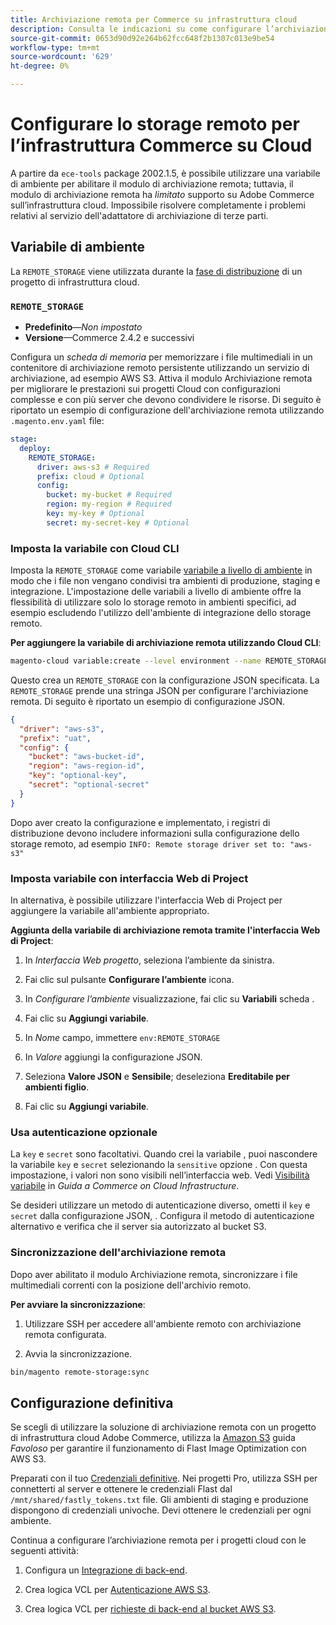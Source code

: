```yaml
---
title: Archiviazione remota per Commerce su infrastruttura cloud
description: Consulta le indicazioni su come configurare l’archiviazione remota per Adobe Commerce sull’infrastruttura cloud.
source-git-commit: 0653d90d92e264b62fcc648f2b1307c013e9be54
workflow-type: tm+mt
source-wordcount: '629'
ht-degree: 0%

---
```



# Configurare lo storage remoto per l’infrastruttura Commerce su Cloud

A partire da `ece-tools` package 2002.1.5, è possibile utilizzare una variabile di ambiente per abilitare il modulo di archiviazione remota; tuttavia, il modulo di archiviazione remota ha _limitato_ supporto su Adobe Commerce sull’infrastruttura cloud. Impossibile risolvere completamente i problemi relativi al servizio dell&#39;adattatore di archiviazione di terze parti.

## Variabile di ambiente

La `REMOTE_STORAGE` viene utilizzata durante la [fase di distribuzione](https://experienceleague.adobe.com/docs/commerce-cloud-service/user-guide/develop/deploy/process.html) di un progetto di infrastruttura cloud.

### `REMOTE_STORAGE`

- **Predefinito**—_Non impostato_
- **Versione**—Commerce 2.4.2 e successivi

Configura un _scheda di memoria_ per memorizzare i file multimediali in un contenitore di archiviazione remoto persistente utilizzando un servizio di archiviazione, ad esempio AWS S3. Attiva il modulo Archiviazione remota per migliorare le prestazioni sui progetti Cloud con configurazioni complesse e con più server che devono condividere le risorse. Di seguito è riportato un esempio di configurazione dell&#39;archiviazione remota utilizzando `.magento.env.yaml` file:

```yaml
stage:
  deploy:
    REMOTE_STORAGE:
      driver: aws-s3 # Required
      prefix: cloud # Optional
      config:
        bucket: my-bucket # Required
        region: my-region # Required
        key: my-key # Optional
        secret: my-secret-key # Optional
```

### Imposta la variabile con Cloud CLI

Imposta la `REMOTE_STORAGE` come variabile [variabile a livello di ambiente](https://experienceleague.adobe.com/docs/commerce-cloud-service/user-guide/configure/env/variable-levels.html) in modo che i file non vengano condivisi tra ambienti di produzione, staging e integrazione. L&#39;impostazione delle variabili a livello di ambiente offre la flessibilità di utilizzare solo lo storage remoto in ambienti specifici, ad esempio escludendo l&#39;utilizzo dell&#39;ambiente di integrazione dello storage remoto.

**Per aggiungere la variabile di archiviazione remota utilizzando Cloud CLI**:

```bash
magento-cloud variable:create --level environment --name REMOTE_STORAGE --json true --inheritable false --value '{"driver":"aws-s3","prefix":"uat","config":{"bucket":"aws-bucket-id","region":"eu-west-1","key":"optional-key","secret":"optional-secret"}}'
```

Questo crea un `REMOTE_STORAGE` con la configurazione JSON specificata. La `REMOTE_STORAGE` prende una stringa JSON per configurare l&#39;archiviazione remota. Di seguito è riportato un esempio di configurazione JSON.

```json
{
  "driver": "aws-s3",
  "prefix": "uat",
  "config": {
    "bucket": "aws-bucket-id",
    "region": "aws-region-id",
    "key": "optional-key",
    "secret": "optional-secret"
  }
}
```

Dopo aver creato la configurazione e implementato, i registri di distribuzione devono includere informazioni sulla configurazione dello storage remoto, ad esempio `INFO: Remote storage driver set to: "aws-s3"`

### Imposta variabile con interfaccia Web di Project

In alternativa, è possibile utilizzare l&#39;interfaccia Web di Project per aggiungere la variabile all&#39;ambiente appropriato.

**Aggiunta della variabile di archiviazione remota tramite l&#39;interfaccia Web di Project**:

1. In _Interfaccia Web progetto_, seleziona l’ambiente da sinistra.

1. Fai clic sul pulsante **Configurare l’ambiente** icona.

1. In _Configurare l’ambiente_ visualizzazione, fai clic su **Variabili** scheda .

1. Fai clic su **Aggiungi variabile**.

1. In _Nome_ campo, immettere `env:REMOTE_STORAGE`

1. In _Valore_ aggiungi la configurazione JSON.

1. Seleziona **Valore JSON** e **Sensibile**; deseleziona **Ereditabile per ambienti figlio**.

1. Fai clic su **Aggiungi variabile**.

### Usa autenticazione opzionale

La `key` e `secret` sono facoltativi. Quando crei la variabile , puoi nascondere la variabile `key` e `secret` selezionando la `sensitive` opzione . Con questa impostazione, i valori non sono visibili nell’interfaccia web. Vedi [Visibilità variabile](https://experienceleague.adobe.com/docs/commerce-cloud-service/user-guide/configure/env/variable-levels.html#visibility) in _Guida a Commerce on Cloud Infrastructure_.

Se desideri utilizzare un metodo di autenticazione diverso, ometti il `key` e `secret` dalla configurazione JSON, . Configura il metodo di autenticazione alternativo e verifica che il server sia autorizzato al bucket S3.

### Sincronizzazione dell&#39;archiviazione remota

Dopo aver abilitato il modulo Archiviazione remota, sincronizzare i file multimediali correnti con la posizione dell&#39;archivio remoto.

**Per avviare la sincronizzazione**:

1. Utilizzare SSH per accedere all&#39;ambiente remoto con archiviazione remota configurata.

1. Avvia la sincronizzazione.

```bash
bin/magento remote-storage:sync 
```

## Configurazione definitiva

Se scegli di utilizzare la soluzione di archiviazione remota con un progetto di infrastruttura cloud Adobe Commerce, utilizza la [Amazon S3](https://docs.fastly.com/en/guides/amazon-s3) guida _Favoloso_ per garantire il funzionamento di Flast Image Optimization con AWS S3.

Preparati con il tuo [Credenziali definitive](https://experienceleague.adobe.com/docs/commerce-cloud-service/user-guide/cdn/setup-fastly/fastly-configuration.html#get-fastly-credentials). Nei progetti Pro, utilizza SSH per connetterti al server e ottenere le credenziali Flast dal `/mnt/shared/fastly_tokens.txt` file. Gli ambienti di staging e produzione dispongono di credenziali univoche. Devi ottenere le credenziali per ogni ambiente.

Continua a configurare l’archiviazione remota per i progetti cloud con le seguenti attività:

1. Configura un [Integrazione di back-end](https://github.com/fastly/fastly-magento2/blob/master/Documentation/Guides/Edge-Modules/EDGE-MODULE-OTHER-CMS-INTEGRATION.md).

1. Crea logica VCL per [Autenticazione AWS S3](https://docs.fastly.com/en/guides/amazon-s3#using-an-amazon-s3-private-bucket).

1. Crea logica VCL per [richieste di back-end al bucket AWS S3](https://developer.fastly.com/reference/vcl/variables/backend-connection/req-backend/).
